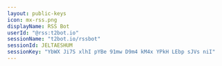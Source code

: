```yaml
---
layout: public-keys
icon: mx-rss.png
displayName: RSS Bot
userId: "@rss:t2bot.io"
sessionName: "t2bot.io/rssbot"
sessionId: JELTAESHUM
sessionKey: "YbWX Ji7S xlhI pYBe 91mw D9m4 kM4x YPkH LEbp sJVs niI"
---
```

